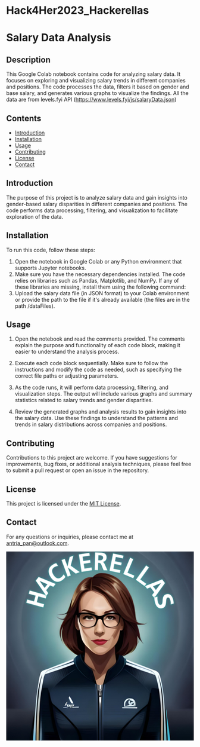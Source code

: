 # Hack4Her2023_Hackerellas

# Salary Data Analysis

## Description

This Google Colab notebook contains code for analyzing salary data. It focuses on exploring and visualizing salary trends in different companies and positions. The code processes the data, filters it based on gender and base salary, and generates various graphs to visualize the findings. All the data are from levels.fyi API (https://www.levels.fyi/js/salaryData.json)

## Contents

- [Introduction](#introduction)
- [Installation](#installation)
- [Usage](#usage)
- [Contributing](#contributing)
- [License](#license)
- [Contact](#contact)

## Introduction

The purpose of this project is to analyze salary data and gain insights into gender-based salary disparities in different companies and positions. The code performs data processing, filtering, and visualization to facilitate exploration of the data.

## Installation

To run this code, follow these steps:

1. Open the notebook in Google Colab or any Python environment that supports Jupyter notebooks.
2. Make sure you have the necessary dependencies installed. The code relies on libraries such as Pandas, Matplotlib, and NumPy. If any of these libraries are missing, install them using the following command:
3. Upload the salary data file (in JSON format) to your Colab environment or provide the path to the file if it's already available (the files are in the path /dataFiles).

## Usage

1. Open the notebook and read the comments provided. The comments explain the purpose and functionality of each code block, making it easier to understand the analysis process.

2. Execute each code block sequentially. Make sure to follow the instructions and modify the code as needed, such as specifying the correct file paths or adjusting parameters.

3. As the code runs, it will perform data processing, filtering, and visualization steps. The output will include various graphs and summary statistics related to salary trends and gender disparities.

4. Review the generated graphs and analysis results to gain insights into the salary data. Use these findings to understand the patterns and trends in salary distributions across companies and positions.

## Contributing

Contributions to this project are welcome. If you have suggestions for improvements, bug fixes, or additional analysis techniques, please feel free to submit a pull request or open an issue in the repository.

## License

This project is licensed under the [MIT License](LICENSE).

## Contact

For any questions or inquiries, please contact me at antria_pan@outlook.com.


![Project Screenshot](/logo_hackerellas.png)

